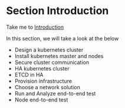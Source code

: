 # Section Introduction

  Take me to [Introduction](https://kodekloud.com/courses/539883/lectures/9808337)
  
In this section, we will take a look at the below
- Design a kubernetes cluster
- Install kubernetes master and nodes
- Secure cluster communication
- HA kubernetes cluster
- ETCD in HA
- Provision infrastructure
- Choose a network solution
- Run and Analyze end-to-end test
- Node end-to-end test
